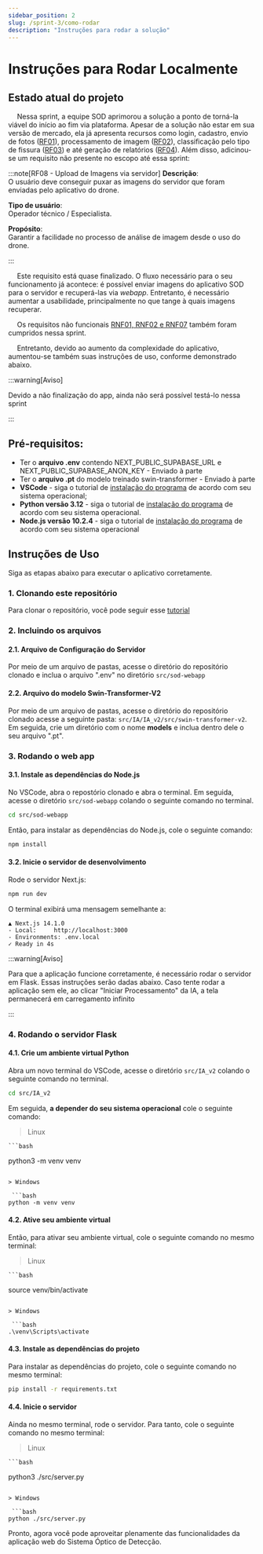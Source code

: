 ```yaml
---
sidebar_position: 2
slug: /sprint-3/como-rodar
description: "Instruções para rodar a solução"
---
```


# Instruções para Rodar Localmente

## Estado atual do projeto

&emsp; Nessa sprint, a equipe SOD aprimorou a solução a ponto de torná-la viável do início ao fim via plataforma. Apesar de a solução não estar em sua versão de mercado, ela já apresenta recursos como login, cadastro, envio de fotos ([RF01](../sprint-1/especificacoes-tecnicas/Requisitos_Funcionais.md)), processamento de imagem ([RF02](../sprint-1/especificacoes-tecnicas/Requisitos_Funcionais.md)), classificação pelo tipo de fissura ([RF03](../sprint-1/especificacoes-tecnicas/Requisitos_Funcionais.md)) e até geração de relatórios ([RF04](../sprint-1/especificacoes-tecnicas/Requisitos_Funcionais.md)). Além disso, adicinou-se um requisito não presente no escopo até essa sprint:

:::note[RF08 - Upload de Imagens via servidor]
**Descrição**:  
O usuário deve conseguir puxar as imagens do servidor que foram enviadas pelo aplicativo do drone.

**Tipo de usuário**:  
Operador técnico / Especialista.

**Propósito**:  
Garantir a facilidade no processo de análise de imagem desde o uso do drone.

:::

&emsp; Este requisito está quase finalizado. O fluxo necessário para o seu funcionamento já acontece: é possível enviar imagens do aplicativo SOD para o servidor e recuperá-las via *webapp*. Entretanto, é necessário aumentar a usabilidade, principalmente no que tange à quais imagens recuperar.

&emsp; Os requisitos não funcionais [RNF01, RNF02 e RNF07](../sprint-1/especificacoes-tecnicas/Requisitos_Nao_Funcionais.md) também foram cumpridos nessa sprint.

&emsp; Entretanto, devido ao aumento da complexidade do aplicativo, aumentou-se também suas instruções de uso, conforme demonstrado abaixo.

:::warning[Aviso]

Devido a não finalização do app, ainda não será possível testá-lo nessa sprint

:::

## Pré-requisitos:

- Ter o **arquivo .env** contendo NEXT_PUBLIC_SUPABASE_URL e NEXT_PUBLIC_SUPABASE_ANON_KEY - Enviado à parte
- Ter o **arquivo .pt** do modelo treinado swin-transformer - Enviado à parte
- **VSCode** - siga o tutorial de [instalação do programa](https://code.visualstudio.com/download) de acordo com seu sistema operacional;
- **Python versão 3.12** - siga o tutorial de [instalação do programa](https://www.python.org/downloads/) de acordo com seu sistema operacional.
- **Node.js versão 10.2.4** - siga o tutorial de [instalação do programa](https://www.alura.com.br/artigos/como-instalar-node-js-windows-linux-macos?srsltid=AfmBOoqVZEMYaSsrE_4sn2D9QqTGAvX3bEoZqMKl89EliXOpbcJedDGa) de acordo com seu sistema operacional

## Instruções de Uso

Siga as etapas abaixo para executar o aplicativo corretamente.

### 1. Clonando este repositório

Para clonar o repositório, você pode seguir esse [tutorial](https://docs.github.com/pt/repositories/creating-and-managing-repositories/cloning-a-repository)

### 2. Incluindo os arquivos

#### 2.1. Arquivo de Configuração do Servidor 

Por meio de um arquivo de pastas, acesse o diretório do repositório clonado e inclua o arquivo ".env" no diretório ``src/sod-webapp``

#### 2.2. Arquivo do modelo Swin-Transformer-V2

Por meio de um arquivo de pastas, acesse o diretório do repositório clonado acesse a seguinte pasta: ``src/IA/IA_v2/src/swin-transformer-v2``. Em seguida, crie um diretório com o nome **models** e inclua dentro dele o seu arquivo ".pt".

### 3. Rodando o web app

#### 3.1. Instale as dependências do Node.js

No VSCode, abra o repostório clonado e abra o terminal. Em seguida, acesse o diretório ``src/sod-webapp`` colando o seguinte comando no terminal.

   ```bash
   cd src/sod-webapp
   ```

Então, para instalar as dependências do Node.js, cole o seguinte comando:

   ```bash
   npm install
   ```
#### 3.2. Inicie o servidor de desenvolvimento 

Rode o servidor Next.js:


```bash
npm run dev
```


O terminal exibirá uma mensagem semelhante a:


```
▲ Next.js 14.1.0
- Local:     http://localhost:3000
- Environments: .env.local
✓ Ready in 4s
```

:::warning[Aviso]

Para que a aplicação funcione corretamente, é necessário rodar o servidor em Flask. Essas instruções serão dadas abaixo. Caso tente rodar a aplicação sem ele, ao clicar "Iniciar Processamento" da IA, a tela permanecerá em carregamento infinito

:::

### 4. Rodando o servidor Flask

#### 4.1. Crie um ambiente virtual Python

Abra um novo terminal do VSCode, acesse o diretório ``src/IA_v2`` colando o seguinte comando no terminal.

   ```bash
   cd src/IA_v2
   ```

Em seguida, **a depender do seu sistema operacional** cole o seguinte comando:

> Linux

    ```bash
   python3 -m venv venv
   ```

> Windows 

    ```bash
   python -m venv venv
   ```

#### 4.2. Ative seu ambiente virtual

Então, para ativar seu ambiente virtual, cole o seguinte comando no mesmo terminal:

> Linux

    ```bash
   source venv/bin/activate
   ```

> Windows 

    ```bash
   .\venv\Scripts\activate
   ```

#### 4.3. Instale as dependências do projeto

Para instalar as dependências do projeto, cole o seguinte comando no mesmo terminal:

   ```bash
   pip install -r requirements.txt
   ```

#### 4.4. Inicie o servidor

Ainda no mesmo terminal, rode o servidor. Para tanto, cole o seguinte comando no mesmo terminal:

> Linux

    ```bash
   python3 ./src/server.py
   ```

> Windows 

    ```bash
   python ./src/server.py
   ```

Pronto, agora você pode aproveitar plenamente das funcionalidades da aplicação web do Sistema Óptico de Detecção.





